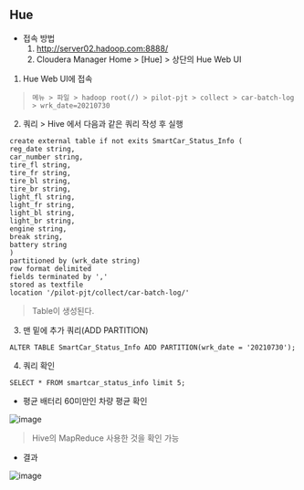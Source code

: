 ## Hue

- 접속 방법
  1. http://server02.hadoop.com:8888/
  2. Cloudera Manager Home > [Hue] > 상단의 Hue Web UI


1. Hue Web UI에 접속
> `메뉴 > 파일 > hadoop root(/) > pilot-pjt > collect > car-batch-log > wrk_date=20210730`

2. 쿼리 > Hive 에서 다음과 같은 쿼리 작성 후 실행

```
create external table if not exits SmartCar_Status_Info (
reg_date string,
car_number string,
tire_fl string,
tire_fr string,
tire_bl string,
tire_br string,
light_fl string,
light_fr string,
light_bl string,
light_br string,
engine string,
break string,
battery string
)
partitioned by (wrk_date string)
row format delimited
fields terminated by ','
stored as textfile
location '/pilot-pjt/collect/car-batch-log/'
```
> Table이 생성된다.

3. 맨 밑에 추가 쿼리(ADD PARTITION)

`ALTER TABLE SmartCar_Status_Info ADD PARTITION(wrk_date = '20210730');`
 
4. 쿼리 확인

`SELECT * FROM smartcar_status_info limit 5;`



- 평균 배터리 60미만인 차량 평균 확인

![image](https://user-images.githubusercontent.com/43158502/131079342-546edbea-50c0-4eab-9163-3918e3f18eab.png)

> Hive의 MapReduce 사용한 것을 확인 가능

- 결과

![image](https://user-images.githubusercontent.com/43158502/131079481-1d612078-74dc-462e-860c-1273ad463f7a.png)

